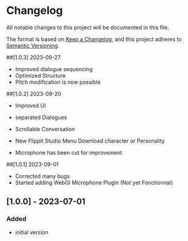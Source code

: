 # Changelog
All notable changes to this project will be documented in this file.

The format is based on [Keep a Changelog](https://keepachangelog.com/en/1.0.0/),
and this project adheres to [Semantic Versioning](https://semver.org/spec/v2.0.0.html).

##[1.0.3] 2023-09-27
- Improved dialogue sequencing
- Optimized Structure
- Pitch modification is now possible

##[1.0.2] 2023-09-20
- Improved UI 
- separated Dialogues
- Scrollable Conversation
- New Flippit Studio Menu Download character or Personality

- Microphone has been cut for improvement

##[1.0.1] 2023-09-01
- Corrected many bugs
- Started adding WebGl Microphone Plugin (Not yet Fonctionnal)

## [1.0.0] - 2023-07-01
### Added
- initial version

[Blackant]: https://blackantmaster.com

